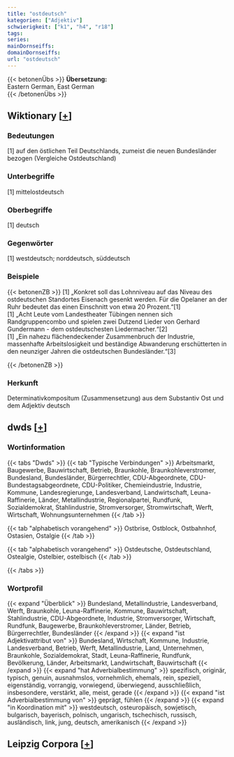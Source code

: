 ```yaml
---
title: "ostdeutsch"
kategorien: ["Adjektiv"]
schwierigkeit: ["k1", "h4", "r18"]
tags:
series:
mainDornseiffs:
domainDornseiffs:
url: "ostdeutsch"
---
```


{{< betonenÜbs >}}
**Übersetzung:**  
Eastern German, East German  
{{< /betonenÜbs >}}

## Wiktionary [[+](https://de.wiktionary.org/wiki/ostdeutsch)]

### Bedeutungen
[1] auf den östlichen Teil Deutschlands, zumeist die neuen Bundesländer bezogen (Vergleiche Ostdeutschland)  

### Unterbegriffe
[1] mittelostdeutsch  

### Oberbegriffe
[1] deutsch  

### Gegenwörter
[1] westdeutsch; norddeutsch, süddeutsch  

### Beispiele
{{< betonenZB >}}
[1] „Konkret soll das Lohnniveau auf das Niveau des ostdeutschen Standortes Eisenach gesenkt werden. Für die Opelaner an der Ruhr bedeutet das einen Einschnitt von etwa 20 Prozent.“[1]  
[1] „Acht Leute vom Landestheater Tübingen nennen sich Randgruppencombo und spielen zwei Dutzend Lieder von Gerhard Gundermann - dem ostdeutschesten Liedermacher.“[2]  
[1] „Ein nahezu flächendeckender Zusammenbruch der Industrie, massenhafte Arbeitslosigkeit und beständige Abwanderung erschütterten in den neunziger Jahren die ostdeutschen Bundesländer.“[3]  

{{< /betonenZB >}}
### Herkunft
Determinativkompositum (Zusammensetzung) aus dem Substantiv Ost und dem Adjektiv deutsch  



## dwds [[+](https://www.dwds.de/wb/ostdeutsch)]

### Wortinformation
{{< tabs "Dwds" >}}
{{< tab "Typische Verbindungen" >}}
Arbeitsmarkt, Baugewerbe, Bauwirtschaft, Betrieb, Braunkohle, Braunkohleverstromer, Bundesland, Bundesländer, Bürgerrechtler, CDU-Abgeordnete, CDU-Bundestagsabgeordnete, CDU-Politiker, Chemieindustrie, Industrie, Kommune, Landesregierunge, Landesverband, Landwirtschaft, Leuna-Raffinerie, Länder, Metallindustrie, Regionalpartei, Rundfunk, Sozialdemokrat, Stahlindustrie, Stromversorger, Stromwirtschaft, Werft, Wirtschaft, Wohnungsunternehmen
{{< /tab >}}

{{< tab "alphabetisch vorangehend" >}}
Ostbrise, Ostblock, Ostbahnhof, Ostasien, Ostalgie
{{< /tab >}}

{{< tab "alphabetisch vorangehend" >}}
Ostdeutsche, Ostdeutschland, Ostealgie, Ostelbier, ostelbisch
{{< /tab >}}

{{< /tabs >}}

### Wortprofil
{{< expand "Überblick" >}} Bundesland, Metallindustrie, Landesverband, Werft, Braunkohle, Leuna-Raffinerie, Kommune, Bauwirtschaft, Stahlindustrie, CDU-Abgeordnete, Industrie, Stromversorger, Wirtschaft, Rundfunk, Baugewerbe, Braunkohleverstromer, Länder, Betrieb, Bürgerrechtler, Bundesländer {{< /expand >}}
{{< expand "ist Adjektivattribut von" >}} Bundesland, Wirtschaft, Kommune, Industrie, Landesverband, Betrieb, Werft, Metallindustrie, Land, Unternehmen, Braunkohle, Sozialdemokrat, Stadt, Leuna-Raffinerie, Rundfunk, Bevölkerung, Länder, Arbeitsmarkt, Landwirtschaft, Bauwirtschaft {{< /expand >}}
{{< expand "hat Adverbialbestimmung" >}} spezifisch, originär, typisch, genuin, ausnahmslos, vornehmlich, ehemals, rein, speziell, eigenständig, vorrangig, vorwiegend, überwiegend, ausschließlich, insbesondere, verstärkt, alle, meist, gerade {{< /expand >}}
{{< expand "ist Adverbialbestimmung von" >}} geprägt, fühlen {{< /expand >}}
{{< expand "in Koordination mit" >}} westdeutsch, osteuropäisch, sowjetisch, bulgarisch, bayerisch, polnisch, ungarisch, tschechisch, russisch, ausländisch, link, jung, deutsch, amerikanisch {{< /expand >}}

## Leipzig Corpora [[+](https://corpora.uni-leipzig.de/en/res?word=ostdeutsch&corpusId=deu_newscrawl-public_2018)]

